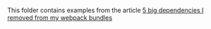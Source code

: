 This folder contains examples from the article [5 big dependencies I removed from my webpack bundles](https://www.jakepusateri.com/blog/find-the-big-dependency/)